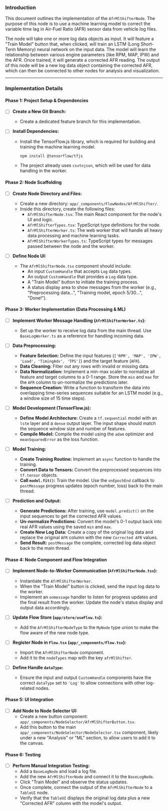 ### Introduction

This document outlines the implementation of the `AfrMlShifterNode`. The purpose of this node is to use a machine learning model to correct the variable time lag in Air-Fuel Ratio (AFR) sensor data from vehicle log files.

The node will take one or more log data objects as input. It will feature a "Train Model" button that, when clicked, will train an LSTM (Long Short-Term Memory) neural network on the input data. The model will learn the relationship between various engine parameters (like RPM, MAP, IPW) and the AFR. Once trained, it will generate a corrected AFR reading. The output of this node will be a new log data object containing the corrected AFR, which can then be connected to other nodes for analysis and visualization.

---

### Implementation Details

#### Phase 1: Project Setup & Dependencies

-   [ ] **Create a New Git Branch:**
    -   Create a dedicated feature branch for this implementation.

-   [ ] **Install Dependencies:**
    -   Install the TensorFlow.js library, which is required for building and training the machine learning model.
        ```bash
        npm install @tensorflow/tfjs
        ```
    -   The project already uses `csvtojson`, which will be used for data handling in the worker.

#### Phase 2: Node Scaffolding

-   [ ] **Create Node Directory and Files:**
    -   Create a new directory: `app/_components/FlowNodes/AfrMlShifter/`.
    -   Inside this directory, create the following files:
        -   `AfrMlShifterNode.tsx`: The main React component for the node's UI and logic.
        -   `AfrMlShifterTypes.tsx`: TypeScript type definitions for the node.
        -   `AfrMlShifterWorker.ts`: The web worker that will handle all heavy data processing and machine learning tasks.
        -   `AfrMlShifterWorkerTypes.ts`: TypeScript types for messages passed between the node and the worker.

-   [ ] **Define Node UI:**
    -   The `AfrMlShifterNode.tsx` component should include:
        -   An input `CustomHandle` that accepts `Log` data types.
        -   An output `CustomHandle` that provides a `Log` data type.
        -   A "Train Model" button to initiate the training process.
        -   A status display area to show messages from the worker (e.g., "Preprocessing data...", "Training model, epoch 5/30...", "Done!").

#### Phase 3: Worker Implementation (Data Processing & ML)

-   [ ] **Implement Worker Message Handling (`AfrMlShifterWorker.ts`):**
    -   Set up the worker to receive log data from the main thread. Use `BaseLogWorker.ts` as a reference for handling incoming data.

-   [ ] **Data Preprocessing:**
    -   **Feature Selection:** Define the input features (`['RPM', 'MAP', 'IPW', 'Load', 'TimingAdv', 'TPS']`) and the target feature (`AFR`).
    -   **Data Cleaning:** Filter out any rows with invalid or missing data.
    -   **Data Normalization:** Implement a min-max scaler to normalize all feature and target columns to a 0-1 range. Store the `min` and `max` for the `AFR` column to un-normalize the predictions later.
    -   **Sequence Creation:** Write a function to transform the data into overlapping time-series sequences suitable for an LSTM model (e.g., a window size of 15 time steps).

-   [ ] **Model Development (TensorFlow.js):**
    -   **Define Model Architecture:** Create a `tf.sequential` model with an `lstm` layer and a `dense` output layer. The input shape should match the sequence window size and number of features.
    -   **Compile Model:** Compile the model using the `adam` optimizer and `meanSquaredError` as the loss function.

-   [ ] **Model Training:**
    -   **Create Training Routine:** Implement an `async` function to handle the training.
    -   **Convert Data to Tensors:** Convert the preprocessed sequences into `tf.tensor` objects.
    -   **Call `model.fit()`:** Train the model. Use the `onEpochEnd` callback to `postMessage` progress updates (epoch number, loss) back to the main thread.

-   [ ] **Prediction and Output:**
    -   **Generate Predictions:** After training, use `model.predict()` on the input sequences to get the corrected AFR values.
    -   **Un-normalize Predictions:** Convert the model's 0-1 output back into real AFR values using the saved `min` and `max`.
    -   **Create New Log Data:** Create a copy of the original log data and replace the original `AFR` column with the new `Corrected AFR` values.
    -   **Send Result:** `postMessage` the complete, corrected log data object back to the main thread.

#### Phase 4: Node Component and Flow Integration

-   [ ] **Implement Node-to-Worker Communication (`AfrMlShifterNode.tsx`):**
    -   Instantiate the `AfrMlShifterWorker`.
    -   When the "Train Model" button is clicked, send the input log data to the worker.
    -   Implement an `onmessage` handler to listen for progress updates and the final result from the worker. Update the node's status display and output data accordingly.

-   [ ] **Update Flow Store (`app/store/useFlow.ts`):**
    -   Add the `AfrMlShifterNodeType` to the `MyNode` type union to make the flow aware of the new node type.

-   [ ] **Register Node in `Flow.tsx` (`app/_components/Flow.tsx`):**
    -   Import the `AfrMlShifterNode` component.
    -   Add it to the `nodeTypes` map with the key `afrMlShifter`.

-   [ ] **Define Handle `dataType`:**
    -   Ensure the input and output `CustomHandle` components have the correct `dataType` set to `'Log'` to allow connections with other log-related nodes.

#### Phase 5: UI Integration

-   [ ] **Add Node to Node Selector UI:**
    -   Create a new button component: `app/_components/NodeSelector/AfrMlShifterButton.tsx`.
    -   Add this button to the main `app/_components/NodeSelector/NodeSelector.tsx` component, likely under a new "Analysis" or "ML" section, to allow users to add it to the canvas.

#### Phase 6: Testing

-   [ ] **Perform Manual Integration Testing:**
    -   Add a `BaseLogNode` and load a log file.
    -   Add the new `AfrMlShifterNode` and connect it to the `BaseLogNode`.
    -   Click "Train Model" and observe the status updates.
    -   Once complete, connect the output of the `AfrMlShifterNode` to a `TableUI` node.
    -   Verify that the `TableUI` displays the original log data plus a new "Corrected AFR" column with the model's output.
